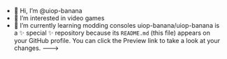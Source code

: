 - 👋 Hi, I’m @uiop-banana
- 👀 I’m interested in video games
- 🌱 I’m currently learning modding consoles
uiop-banana/uiop-banana is a ✨ special ✨ repository because its `README.md` (this file) appears on your GitHub profile.
You can click the Preview link to take a look at your changes.
--->
